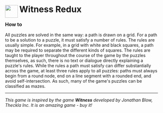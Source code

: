 
<h1>
	<img src="~/icon.svg" style="float: left; width: 42px; margin: 3px 5px 0 0;">
	Witness Redux
</h1>

### How to
All puzzles are solved in the same way: a path is drawn on a grid. For a path to be a solution to a puzzle, it must satisfy a number of rules. The rules are usually simple. For example, in a grid with white and black squares, a path may be required to separate the different kinds of squares. The rules are taught to the player throughout the course of the game by the puzzles themselves, as such, there is no text or dialogue directly explaining a puzzle's rules. While the rules a path must satisfy can differ substantially across the game, at least three rules apply to all puzzles: paths must always begin from a round node, end on a line segment with a rounded end, and avoid self-intersection. As such, many of the game's puzzles can be classified as mazes.


---

*This game is inspired by the game __Witness__ developed by Jonathan Blow, Theckla Inc. It is an amazing game - buy it!*
